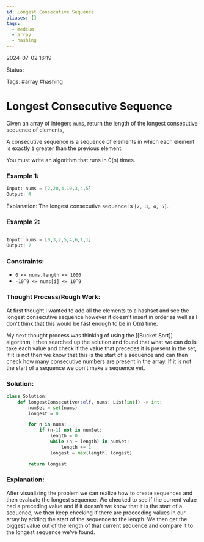 ```yaml
---
id: Longest Consecutive Sequence
aliases: []
tags:
  - medium
  - array
  - hashing
---
```


2024-07-02 16:19

Status: 

Tags: #array #hashing

# Longest Consecutive Sequence

Given an array of integers `nums`, return the length of the longest consecutive sequence of elements,

A consecutive sequence is a sequence of elements in which each element is exactly `1` greater than the previous element. 

You must write an algorithm that runs in 0(n) times. 

### Example 1: 
```python 
Input: nums = [2,20,4,10,3,4,5]
Output: 4
```

Explanation: The longest consecutive sequence is `[2, 3, 4, 5]`.

### Example 2: 
```python

Input: nums = [0,3,2,5,4,6,1,1]
Output: 7
```

### Constraints: 
- `0 <= nums.length <= 1000`
- `-10^9 <= nums[i] <= 10^9`

### Thought Process/Rough Work:

At first thought I wanted to add all the elements to a hashset and see the longest consecutive sequence however it doesn't insert in order as well as I don't think that this would be fast enough to be in O(n) time. 

My next thought process was thinking of using the [[Bucket Sort]] algorithm, I then searched up the solution and found that what we can do is take each value and check if the value that precedes it is present in the set, if it is not then we know that this is the start of a sequence and can then check how many consecutive numbers are present in the array. If it is not the start of a sequence we don't make a sequence yet. 

### Solution:

```python
class Solution:
    def longestConsecutive(self, nums: List[int]) -> int:
        numSet = set(nums)
        longest = 0 

        for n in nums: 
            if (n-1) not in numSet:
                length = 0 
                while (n + length) in numSet:
                    length += 1 
                longest = max(length, longest)

        return longest 

```

### Explanation:

After visualizing the problem we can realize how to create sequences and then evaluate the longest sequence. We checked to see if the current value had a preceding value and if it doesn't we know that it is the start of a sequence, we then keep checking if there are proceeding values in our array by adding the start of the sequence to the length. We then get the biggest value out of the length of that current sequence and compare it to the longest sequence we've found. 

